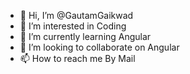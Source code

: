 - 👋 Hi, I’m @GautamGaikwad
- 👀 I’m interested in Coding
- 🌱 I’m currently learning Angular
- 💞️ I’m looking to collaborate on Angular
- 📫 How to reach me By Mail

<!---
GautamGaikwad/GautamGaikwad is a ✨ special ✨ repository because its `README.md` (this file) appears on your GitHub profile.
You can click the Preview link to take a look at your changes.
--->
